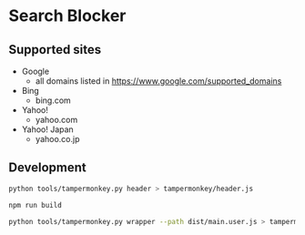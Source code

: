 # Search Blocker

## Supported sites

- Google
  - all domains listed in https://www.google.com/supported_domains
- Bing
  - bing.com
- Yahoo!
  - yahoo.com
- Yahoo! Japan
  - yahoo.co.jp

## Development

```sh
python tools/tampermonkey.py header > tampermonkey/header.js

npm run build

python tools/tampermonkey.py wrapper --path dist/main.user.js > tampermonkey/wrapper.user.js
```
